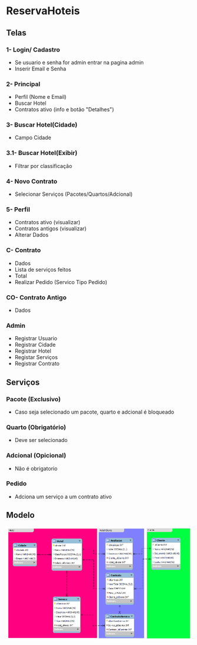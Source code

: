 # ReservaHoteis
## Telas
### 1- Login/ Cadastro
  - Se usuario e senha for admin entrar na pagina admin
  - Inserir Email e Senha
### 2- Principal
  - Perfil (Nome e Email)
  - Buscar Hotel
  - Contratos ativo (info e botão "Detalhes")
### 3- Buscar Hotel(Cidade)
  - Campo Cidade
### 3.1- Buscar Hotel(Exibir)
  - Filtrar por classificação
### 4- Novo Contrato
  - Selecionar Serviços (Pacotes/Quartos/Adcional)
### 5- Perfil
  - Contratos ativo (visualizar)
  - Contratos antigos (visualizar)
  - Alterar Dados
### C- Contrato
  - Dados
  - Lista de serviços feitos
  - Total
  - Realizar Pedido (Servico Tipo Pedido)
### CO- Contrato Antigo
  - Dados
### Admin
  - Registrar Usuario
  - Registrar Cidade
  - Registrar Hotel
  - Registar Serviços
  - Registrar Contrato
## Serviços
### Pacote (Exclusivo)
  - Caso seja selecionado um pacote, quarto e adcional é bloqueado
### Quarto (Obrigatório)
  - Deve ser selecionado
### Adcional (Opicional)
  - Não é obrigatorio
### Pedido
  - Adciona um serviço a um contrato ativo

## Modelo
![alt text](https://github.com/JoaoSecate/ReservaHoteis/blob/master/DB/ReservaHoteis_DB_Model.png)
